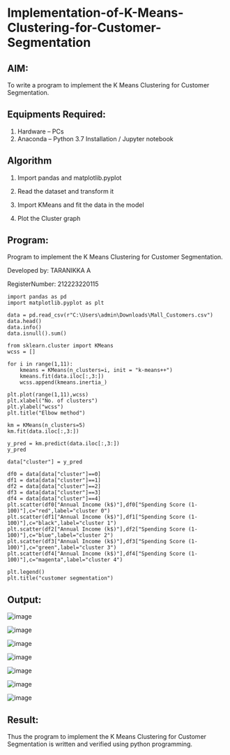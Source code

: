 # Implementation-of-K-Means-Clustering-for-Customer-Segmentation

## AIM:
To write a program to implement the K Means Clustering for Customer Segmentation.

## Equipments Required:
1. Hardware – PCs
2. Anaconda – Python 3.7 Installation / Jupyter notebook

## Algorithm
1. Import pandas and matplotlib.pyplot

2. Read the dataset and transform it

3. Import KMeans and fit the data in the model

4. Plot the Cluster graph

## Program:

Program to implement the K Means Clustering for Customer Segmentation.

Developed by: TARANIKKA A

RegisterNumber:  212223220115

```
import pandas as pd
import matplotlib.pyplot as plt

data = pd.read_csv(r"C:\Users\admin\Downloads\Mall_Customers.csv")
data.head()
data.info()
data.isnull().sum()

from sklearn.cluster import KMeans
wcss = []

for i in range(1,11):
    kmeans = KMeans(n_clusters=i, init = "k-means++")
    kmeans.fit(data.iloc[:,3:])
    wcss.append(kmeans.inertia_)

plt.plot(range(1,11),wcss)
plt.xlabel("No. of clusters")
plt.ylabel("wcss")
plt.title("Elbow method")

km = KMeans(n_clusters=5)
km.fit(data.iloc[:,3:])

y_pred = km.predict(data.iloc[:,3:])
y_pred

data["cluster"] = y_pred

df0 = data[data["cluster"]==0]
df1 = data[data["cluster"]==1]
df2 = data[data["cluster"]==2]
df3 = data[data["cluster"]==3]
df4 = data[data["cluster"]==4]
plt.scatter(df0["Annual Income (k$)"],df0["Spending Score (1-100)"],c="red",label="cluster 0")
plt.scatter(df1["Annual Income (k$)"],df1["Spending Score (1-100)"],c="black",label="cluster 1")
plt.scatter(df2["Annual Income (k$)"],df2["Spending Score (1-100)"],c="blue",label="cluster 2")
plt.scatter(df3["Annual Income (k$)"],df3["Spending Score (1-100)"],c="green",label="cluster 3")
plt.scatter(df4["Annual Income (k$)"],df4["Spending Score (1-100)"],c="magenta",label="cluster 4")

plt.legend()
plt.title("customer segmentation")

```

## Output:

![image](https://github.com/user-attachments/assets/f7d39f9d-bf81-4101-b7ad-16e88c1df2d2)

![image](https://github.com/user-attachments/assets/c66dbd56-89e9-42db-a22f-ae6f7531150e)

![image](https://github.com/user-attachments/assets/71a3ddd0-fa52-4a55-b0e1-399fbd253d70)

![image](https://github.com/user-attachments/assets/0898f356-d7f5-482d-bf3e-b6ebd1d4d087)

![image](https://github.com/user-attachments/assets/fa80dedc-e841-4d48-9f95-b62a745951ec)

![image](https://github.com/user-attachments/assets/65f4984a-aab3-4a46-a3d3-617f97a03be0)

![image](https://github.com/user-attachments/assets/51c2e9d3-585c-493d-b75c-d981c32d34ae)

## Result:
Thus the program to implement the K Means Clustering for Customer Segmentation is written and verified using python programming.

